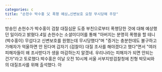 ```yaml
---
categories: c
title: "손헌수 박수홍 父 폭행 예상…신변보호 요청 무시당해 주장"
---
```

방송인 손헌수가 박수홍이 검찰 대질심문 도중 부친으로부터 폭행당한 것에 대해 예상했던 일이라고 밝혔다.4일 손헌수는 소셜미디어를 통해 "아버지는 분명히 폭행을 할 테니 (박수홍이) 무섭다고 신변보호를 원했는데 무시당했다"며 "증거는 충분한데도 불구하고 가해자가 억울하면 안 된다며 갑자기 (검찰이) 대질 조사를 해야겠다고 했다"면서 "여러 피해자들이 왜 조사받다가 생을 마감하는지 알겠네. 우리나라는 피해자가 되면 안되는 건가"라고 토로했다.박수홍은 이날 오전 10시께 서울 서부지방검찰청에 친형 박모씨와의 대질조사를 위해 출석했다. 아